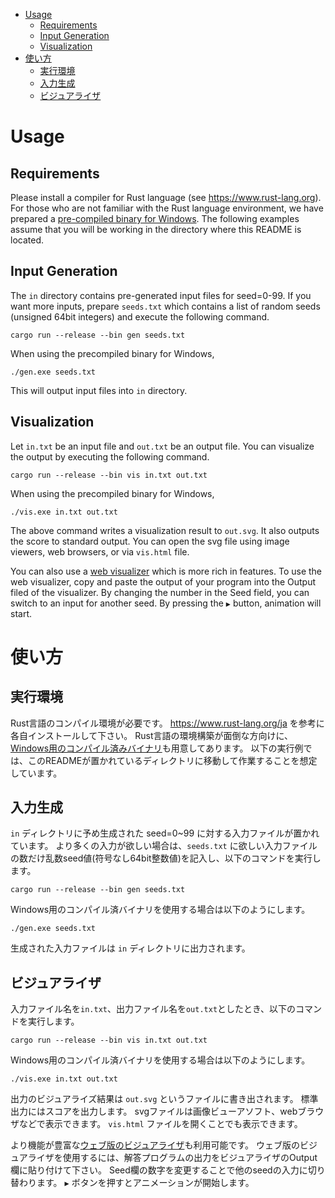 - [Usage](#usage)
  - [Requirements](#requirements)
  - [Input Generation](#input-generation)
  - [Visualization](#visualization)
- [使い方](#%E4%BD%BF%E3%81%84%E6%96%B9)
  - [実行環境](#%E5%AE%9F%E8%A1%8C%E7%92%B0%E5%A2%83)
  - [入力生成](#%E5%85%A5%E5%8A%9B%E7%94%9F%E6%88%90)
  - [ビジュアライザ](#%E3%83%93%E3%82%B8%E3%83%A5%E3%82%A2%E3%83%A9%E3%82%A4%E3%82%B6)

# Usage

## Requirements
Please install a compiler for Rust language (see https://www.rust-lang.org).
For those who are not familiar with the Rust language environment, we have prepared a [pre-compiled binary for Windows](https://img.atcoder.jp/ahc009/cf3f791aac0f80374c60_windows.zip).
The following examples assume that you will be working in the directory where this README is located.

## Input Generation
The `in` directory contains pre-generated input files for seed=0-99.
If you want more inputs, prepare `seeds.txt` which contains a list of random seeds (unsigned 64bit integers) and execute the following command.
```
cargo run --release --bin gen seeds.txt
```
When using the precompiled binary for Windows,
```
./gen.exe seeds.txt
```
This will output input files into `in` directory.

## Visualization
Let `in.txt` be an input file and `out.txt` be an output file.
You can visualize the output by executing the following command.
```
cargo run --release --bin vis in.txt out.txt
```
When using the precompiled binary for Windows,
```
./vis.exe in.txt out.txt
```

The above command writes a visualization result to `out.svg`.
It also outputs the score to standard output.
You can open the svg file using image viewers, web browsers, or via `vis.html` file.

You can also use a [web visualizer](https://img.atcoder.jp/ahc009/cf3f791aac0f80374c60.html?lang=en) which is more rich in features.
To use the web visualizer, copy and paste the output of your program into the Output filed of the visualizer.
By changing the number in the Seed field, you can switch to an input for another seed.
By pressing the `▶` button, animation will start.

# 使い方

## 実行環境
Rust言語のコンパイル環境が必要です。
https://www.rust-lang.org/ja を参考に各自インストールして下さい。
Rust言語の環境構築が面倒な方向けに、[Windows用のコンパイル済みバイナリ](https://img.atcoder.jp/ahc009/cf3f791aac0f80374c60_windows.zip)も用意してあります。
以下の実行例では、このREADMEが置かれているディレクトリに移動して作業することを想定しています。

## 入力生成
`in` ディレクトリに予め生成された seed=0~99 に対する入力ファイルが置かれています。
より多くの入力が欲しい場合は、`seeds.txt` に欲しい入力ファイルの数だけ乱数seed値(符号なし64bit整数値)を記入し、以下のコマンドを実行します。
```
cargo run --release --bin gen seeds.txt
```
Windows用のコンパイル済バイナリを使用する場合は以下のようにします。
```
./gen.exe seeds.txt
```

生成された入力ファイルは `in` ディレクトリに出力されます。


## ビジュアライザ
入力ファイル名を`in.txt`、出力ファイル名を`out.txt`としたとき、以下のコマンドを実行します。
```
cargo run --release --bin vis in.txt out.txt
```
Windows用のコンパイル済バイナリを使用する場合は以下のようにします。
```
./vis.exe in.txt out.txt
```

出力のビジュアライズ結果は `out.svg` というファイルに書き出されます。
標準出力にはスコアを出力します。
svgファイルは画像ビューアソフト、webブラウザなどで表示できます。
`vis.html` ファイルを開くことでも表示できます。

より機能が豊富な[ウェブ版のビジュアライザ](https://img.atcoder.jp/ahc009/cf3f791aac0f80374c60.html?lang=ja)も利用可能です。
ウェブ版のビジュアライザを使用するには、解答プログラムの出力をビジュアライザのOutput欄に貼り付けて下さい。
Seed欄の数字を変更することで他のseedの入力に切り替わります。
`▶` ボタンを押すとアニメーションが開始します。

